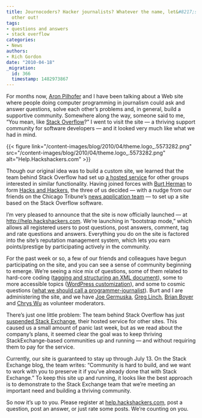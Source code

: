 ```yaml
---
title: Journocoders? Hacker journalists? Whatever the name, let&#8217;s help each
  other out!
tags:
- questions and answers
- stack overflow
categories:
- News
authors:
- Rich Gordon
date: "2010-04-18"
_migration:
  id: 366
  timestamp: 1482973867
---
```


For months now, [Aron Pilhofer][1] and I have been talking about a Web site where people doing computer programming in journalism could ask and answer questions, solve each other&#8217;s problems and, in general, build a supportive community. Somewhere along the way, someone said to me, &#8220;You mean, like [Stack Overflow][2]?&#8221; I went to visit the site &#8212; a thriving support community for software developers &#8212; and it looked very much like what we had in mind.

{{< figure link="/content-images/blog/2010/04/theme.logo\_.5573282.png" src="/content-images/blog/2010/04/theme.logo\_.5573282.png" alt="Help.Hackshackers.com" >}}

Though our original idea was to build a custom site, we learned that the team behind Stack Overflow had set up [a hosted service][3] for other groups interested in similar functionality. Having joined forces with [Burt Herman][4] to form [Hacks and Hackers][5], the three of us decided &#8212; with a nudge from our friends on the Chicago Tribune&#8217;s [news application team][6] &#8212; to set up a site based on the Stack Overflow software.

I&#8217;m very pleased to announce that the site is now officially launched &#8212; at <http://help.hackshackers.com>. We&#8217;re launching in &#8220;bootstrap mode,&#8221; which allows all registered users to post questions, post answers, comment, tag and rate questions and answers. Everything you do on the site is factored into the site&#8217;s reputation management system, which lets you earn points/prestige by participating actively in the community.

For the past week or so, a few of our friends and colleagues have begun participating on the site, and you can see a sense of community beginning to emerge. We&#8217;re seeing a nice mix of questions, some of them related to hard-core coding ([tagging and structuring an XML document][7]), some to more accessible topics ([WordPress customization][8]), and some to cosmic questions ([what we should call a programmer-journalist][9]). Burt and I are administering the site, and we have [Joe Germuska][10], [Greg Linch][11], [Brian Boyer][12] and [Chrys Wu][13] as volunteer moderators.

There&#8217;s just one little problem: The team behind Stack Overflow has just [suspended Stack Exchange][14], their hosted service for other sites. This caused us a small amount of panic last week, but as we read about the company&#8217;s plans, it seemed clear the goal was to keep thriving StackExchange-based communities up and running &#8212; and without requiring them to pay for the service.

Currently, our site is guaranteed to stay up through July 13. On the Stack Exchange blog, the team writes: &#8220;Community is hard to build, and we want to work with you to preserve it if you’ve already done that with Stack Exchange.&#8221; To keep this site up and running, it looks like the best approach is to demonstrate to the Stack Exchange team that we&#8217;re meeting an important need and building a thriving community.

So now it&#8217;s up to you. Please register at [help.hackshackers.com][15], post a question, post an answer, or just rate some posts. We&#8217;re counting on you.

 [1]: http://www.linkedin.com/profile?viewProfile=&key=20691098
 [2]: http://www.stackoverflow.com
 [3]: http://stackexchange.com/
 [4]: http://www.linkedin.com/in/burtherman
 [5]: http://www.hacksandhackers.com
 [6]: http://blog.apps.chicagotribune.com/
 [7]: http://help.hackshackers.com/questions/9/tagging-and-annotating-a-structured-xml-document
 [8]: http://help.hackshackers.com/questions/16/wordpress-as-a-publication-cms-what-are-your-most-useful-valuable-plugins
 [9]: http://help.hackshackers.com/questions/81/jourveloper-progournalist-hacker-journalist-what-title-should-we-use
 [10]: http://help.hackshackers.com/users/6/joe-germuska
 [11]: http://help.hackshackers.com/users/17/greg-linch
 [12]: http://help.hackshackers.com/users/5/brianboyer
 [13]: http://help.hackshackers.com/users/8/chrys-wu
 [14]: http://blog.stackexchange.com/post/518474918/stack-exchange-2-0
 [15]: http://help.hackshackers.com